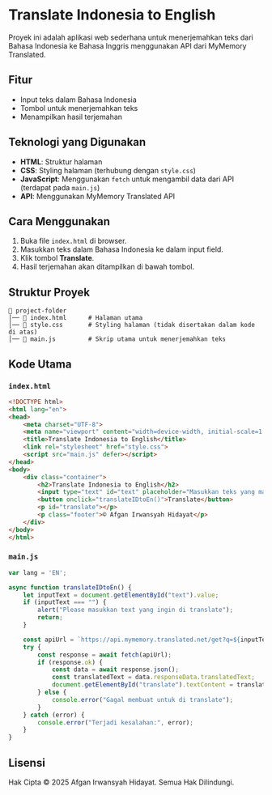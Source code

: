# Translate Indonesia to English

Proyek ini adalah aplikasi web sederhana untuk menerjemahkan teks dari Bahasa Indonesia ke Bahasa Inggris menggunakan API dari MyMemory Translated.

## Fitur
- Input teks dalam Bahasa Indonesia
- Tombol untuk menerjemahkan teks
- Menampilkan hasil terjemahan

## Teknologi yang Digunakan
- **HTML**: Struktur halaman
- **CSS**: Styling halaman (terhubung dengan `style.css`)
- **JavaScript**: Menggunakan `fetch` untuk mengambil data dari API (terdapat pada `main.js`)
- **API**: Menggunakan MyMemory Translated API

## Cara Menggunakan
1. Buka file `index.html` di browser.
2. Masukkan teks dalam Bahasa Indonesia ke dalam input field.
3. Klik tombol **Translate**.
4. Hasil terjemahan akan ditampilkan di bawah tombol.

## Struktur Proyek
```
📂 project-folder
│── 📄 index.html      # Halaman utama
│── 📄 style.css       # Styling halaman (tidak disertakan dalam kode di atas)
│── 📄 main.js         # Skrip utama untuk menerjemahkan teks
```

## Kode Utama
### `index.html`
```html
<!DOCTYPE html>
<html lang="en">
<head>
    <meta charset="UTF-8">
    <meta name="viewport" content="width=device-width, initial-scale=1.0">
    <title>Translate Indonesia to English</title>
    <link rel="stylesheet" href="style.css">
    <script src="main.js" defer></script>
</head>
<body>
    <div class="container">
        <h2>Translate Indonesia to English</h2>
        <input type="text" id="text" placeholder="Masukkan teks yang mau di translate">
        <button onclick="translateIDtoEn()">Translate</button>
        <p id="translate"></p>
        <p class="footer">© Afgan Irwansyah Hidayat</p>
    </div>
</body>
</html>
```

### `main.js`
```javascript
var lang = 'EN';

async function translateIDtoEn() {
    let inputText = document.getElementById("text").value;
    if (inputText === "") {
        alert("Please masukkan text yang ingin di translate");
        return;
    }

    const apiUrl = `https://api.mymemory.translated.net/get?q=${inputText}&langpair=id|en`;
    try {
        const response = await fetch(apiUrl);
        if (response.ok) {
            const data = await response.json();
            const translatedText = data.responseData.translatedText;
            document.getElementById("translate").textContent = translatedText;
        } else {
            console.error("Gagal membuat untuk di translate");
        }
    } catch (error) {
        console.error("Terjadi kesalahan:", error);
    }
}
```

## Lisensi
Hak Cipta © 2025 Afgan Irwansyah Hidayat. Semua Hak Dilindungi.
